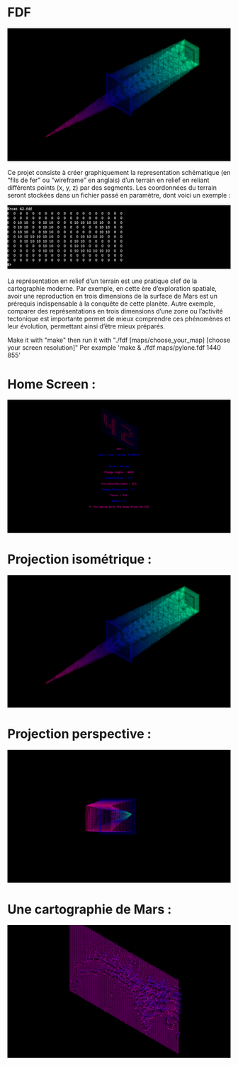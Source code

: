 # FDF

![Pylone_iso](https://github.com/ibouabda/fdf/blob/master/pics/Pylone_iso.png)

Ce projet consiste à créer graphiquement la representation schématique (en “fils de
fer” ou “wireframe” en anglais) d’un terrain en relief en reliant différents points (x, y,
z) par des segments. Les coordonnées du terrain seront stockées dans un fichier passé en
paramètre, dont voici un exemple :

![Example](https://github.com/ibouabda/fdf/blob/master/pics/Example.png)

La représentation en relief d’un terrain est une pratique clef de la cartographie moderne. Par exemple, en cette ère d’exploration spatiale, avoir une reproduction en trois
dimensions de la surface de Mars est un prérequis indispensable à la conquête de cette
planète. Autre exemple, comparer des représentations en trois dimensions d’une zone ou
l’activité tectonique est importante permet de mieux comprendre ces phénomènes et leur
évolution, permettant ainsi d’être mieux préparés.

Make it with "make" then run it with "./fdf [maps/choose_your_map] [choose your screen resolution]"
Per example 'make & ./fdf maps/pylone.fdf 1440 855'

# Home Screen :

![Home_Screen](https://github.com/ibouabda/fdf/blob/master/pics/Home_Screen.png)

# Projection isométrique :

![Pylone_iso](https://github.com/ibouabda/fdf/blob/master/pics/Pylone_iso.png)

# Projection perspective : 

![Pylone_pers](https://github.com/ibouabda/fdf/blob/master/pics/Pylone_pers.png)

# Une cartographie de Mars : 

![Mars](https://github.com/ibouabda/fdf/blob/master/pics/Mars.png)
